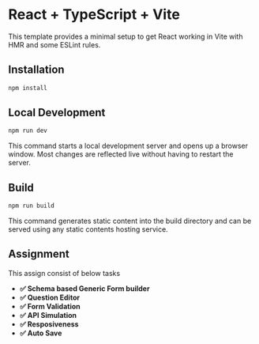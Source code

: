 # React + TypeScript + Vite

This template provides a minimal setup to get React working in Vite with HMR and some ESLint rules.

## Installation

```js
npm install
```

## Local Development

```js
npm run dev
```

This command starts a local development server and opens up a browser window. Most changes are reflected live without having to restart the server.

## Build

```js
npm run build
```

This command generates static content into the build directory and can be served using any static contents hosting service.

## Assignment

This assign consist of below tasks

- **✅ Schema based Generic Form builder** 
- **✅ Question Editor** 
- **✅ Form Validation** 
- **✅ API Simulation** 
- **✅ Resposiveness** 
- **✅ Auto Save** 

